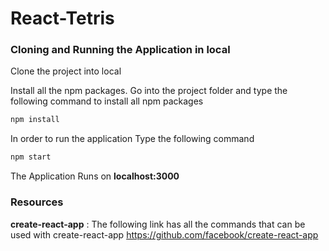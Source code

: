 # React-Tetris
### Cloning and Running the Application in local

Clone the project into local

Install all the npm packages. Go into the project folder and type the following command to install all npm packages

```bash
npm install
```

In order to run the application Type the following command

```bash
npm start
```

The Application Runs on **localhost:3000**

### Resources

**create-react-app** : The following link has all the commands that can be used with create-react-app
https://github.com/facebook/create-react-app
